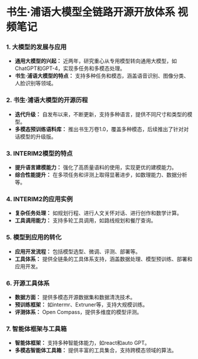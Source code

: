 书生·浦语大模型全链路开源开放体系 视频笔记
=

### 1. **大模型的发展与应用**
   - **通用大模型的兴起：** 近两年，研究重心从专用模型转向通用大模型，如ChatGPT和GPT-4，实现多任务和多模态处理。
   - **书生·浦语大模型的特点：** 支持多种任务和模态，涵盖语音识别、图像分类、人脸识别等领域。

### 2. **书生·浦语大模型的开源历程**
   - **迭代升级：** 自发布以来，不断更新，支持多种语言，提供不同尺寸和类型的模型。
   - **多模态预训练语料库：** 推出书生万卷1.0，覆盖多种模态，后续推出了针对对话模型的升级版。

### 3. **INTERIM2模型的特点**
   - **提升语言建模能力：** 强化了高质量语料的使用，实现更优的建模能力。
   - **综合性能提升：** 在多项任务和评测上取得显著进步，如数理能力、数据分析等。

### 4. **INTERIM2的应用实例**
   - **复杂任务处理：** 如规划行程、进行人文关怀对话、进行创作和数学计算。
   - **工具调用能力：** 支持多轮工具调用，如路线规划和餐厅查询。

### 5. **模型到应用的转化**
   - **应用开发流程：** 包括模型选型、微调、评测、部署等。
   - **工具体系：** 提供全链条的工具体系支持，涵盖数据处理、模型预训练、部署和应用开发。

### 6. **开源工具体系**
   - **数据方面：** 提供多模态开源数据集和数据清洗技术。
   - **预训练框架：** 如intermr、Extruner等，支持大规模训练。
   - **评测体系：** Open Compass，提供多维度的模型评测。

### 7. **智能体框架与工具箱**
   - **智能体框架：** 支持多种智能体能力，如react和auto GPT。
   - **多模态智能体工具箱：** 提供丰富的工具集合，支持跨模态领域的算法。

